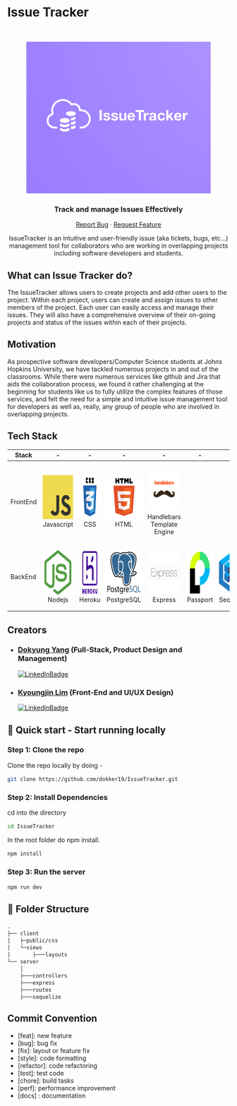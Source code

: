 # Issue Tracker 
<br />
<p align="center">
    <img src="./assets/logo.png">
    <h3 align="center">Track and manage Issues Effectively</h3>

  <p align="center">
    <a href="mailto:klim30@jh.edu?subject=Mail from Our Site">Report Bug</a>
    ·
    <a href="mailto:dyang40@jh.edu?subject=Mail from Our Site">Request Feature</a>
  </p>
      <p align="center">  IssueTracker is an intuitive and user-friendly issue (aka tickets, bugs, etc...) management tool for collaborators who are working in overlapping projects including software developers and students. </p>
</p>

## What can Issue Tracker do?
The IssueTracker allows users to create projects and add other users to the project. Within each project, users can create and assign issues to other members of the project. Each user can easily access and manage their issues. They will also have a comprehensive overview of their on-going projects and status of the issues within each of their projects. 

## Motivation 
As prospective software developers/Computer Science students at Johns Hopkins University, we have tackled numerous projects in and out of the classrooms. While there were numerous services like github and Jira that aids the collaboration process, we found it rather challenging at the beginning for students like us to fully utilize the complex features of those services, and felt the need for a simple and intuitive issue management tool for developers as well as, really, any group of people who are involved in overlapping projects. 

## Tech Stack

| Stack   | -                                                                                                   | -                                                                                                  | -                                                                                                 | -                                                                                                | -                                                                                                                | -                                                                                                   |                                                       
| -------- | -------------------------------------------------------------------------------------------------- | ------------------------------------------------------------------------------------------------- | ------------------------------------------------------------------------------------------------ | ---------------------------------------------------------------------------------------------------------------- | --------------------------------------------------------------------------------------------------- | --------------------------------------------------------------------------------------------------- | 
| FrontEnd | <p align="center"><img src="./assets/JS-logo.png" width="100" height="100"> <br />Javascript</p> | <p align="center"><img src="./assets/css-logo.png" width="100" height="100"> <br />CSS</p>  | <p align="center"><img src="./assets/html-logo.png" width="100" height="100"> <br />HTML</p>   | <p align="center"><img src="./assets/handlebars-logo.png" width="100" height="100"> <br />Handlebars Template Engine</p> |      |
| BackEnd  | <p align="center"><img src="./assets/node-logo.png" width="100" height="100"> <br />Nodejs</p>   | <p align="center"><img src="./assets/heroku-logo.png" width="100" height="100"> <br />Heroku</p> | <p align="center"><img src="./assets/postgresql-logo.png" width="100" height="100"> <br />PostgreSQL</p> | <p align="center"><img src="./assets/express-logo.png" width="100" height="100"> <br />Express</p>               | <p align="center"><img src="./assets/passport-logo.png" width="100" height="100"> <br />Passport</p> |<p align="center"><img src="./assets/sequelize-logo.png" width="100" height="100"> <br />Sequelize</p> | 


## Creators 

-  ### [Dokyung Yang](https://github.com/dokker19) (Full-Stack, Product Design and Management)
    [![LinkedInBadge](https://img.shields.io/badge/LinkedIn-blue?style=flat&logo=linkedin&labelColor=blue)](https://www.linkedin.com/in/dokyung-yang-679a1b19a/)

- ### [Kyoungjin Lim](https://github.com/jinny0909) (Front-End and UI/UX Design)
    [![LinkedInBadge](https://img.shields.io/badge/LinkedIn-blue?style=flat&logo=linkedin&labelColor=blue)](https://www.linkedin.com/in/kyoungjin-lim-549173205/)

## :rocket: Quick start - Start running locally

### Step 1: Clone the repo
Clone the repo locally by doing -

```sh
git clone https://github.com/dokker19/IssueTracker.git
```

### Step 2: Install Dependencies
cd into the directory

```sh
cd IssueTracker
```

In the root folder do npm install.
```sh
npm install

```

### Step 3: Run the server 
```sh
npm run dev
```


## :open_file_folder: Folder Structure 
        
    .
    ├── client
    |   ├─public/css
    │   └─views 
    |       ├───layouts
    └── server
        │
        ├───controllers
        ├───express
        ├───routes
        ├───sequelize 

## **Commit Convention**

- [feat]: new feature
- [bug]: bug fix
- [fix]: layout or feature fix 
- [style]: code formatting
- [refactor]: code refactoring 
- [test]: test code 
- [chore]: build tasks 
- [perf]: performance improvement
- [docs] : documentation
